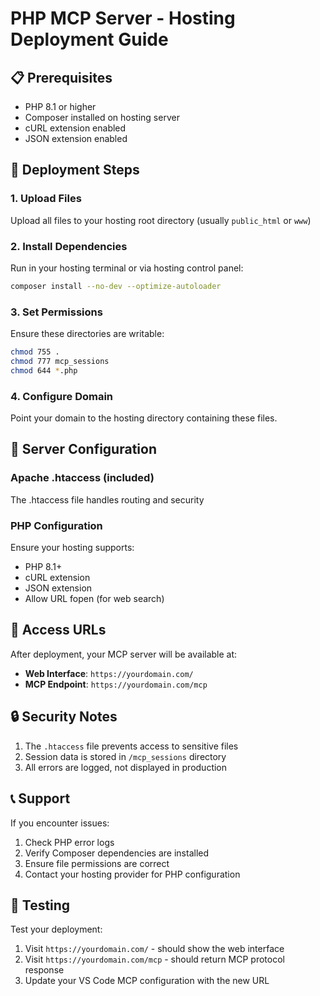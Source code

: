 # PHP MCP Server - Hosting Deployment Guide

## 📋 Prerequisites
- PHP 8.1 or higher
- Composer installed on hosting server
- cURL extension enabled
- JSON extension enabled

## 🚀 Deployment Steps

### 1. Upload Files
Upload all files to your hosting root directory (usually `public_html` or `www`)

### 2. Install Dependencies
Run in your hosting terminal or via hosting control panel:
```bash
composer install --no-dev --optimize-autoloader
```

### 3. Set Permissions
Ensure these directories are writable:
```bash
chmod 755 .
chmod 777 mcp_sessions
chmod 644 *.php
```

### 4. Configure Domain
Point your domain to the hosting directory containing these files.

## 🔧 Server Configuration

### Apache .htaccess (included)
The .htaccess file handles routing and security

### PHP Configuration
Ensure your hosting supports:
- PHP 8.1+
- cURL extension
- JSON extension
- Allow URL fopen (for web search)

## 🌟 Access URLs

After deployment, your MCP server will be available at:
- **Web Interface**: `https://yourdomain.com/`
- **MCP Endpoint**: `https://yourdomain.com/mcp`

## 🔒 Security Notes

1. The `.htaccess` file prevents access to sensitive files
2. Session data is stored in `/mcp_sessions` directory
3. All errors are logged, not displayed in production

## 📞 Support

If you encounter issues:
1. Check PHP error logs
2. Verify Composer dependencies are installed
3. Ensure file permissions are correct
4. Contact your hosting provider for PHP configuration

## 🎯 Testing

Test your deployment:
1. Visit `https://yourdomain.com/` - should show the web interface
2. Visit `https://yourdomain.com/mcp` - should return MCP protocol response
3. Update your VS Code MCP configuration with the new URL
